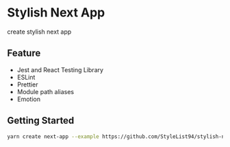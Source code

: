 # Stylish Next App

create stylish next app

## Feature

- Jest and React Testing Library
- ESLint
- Prettier
- Module path aliases
- Emotion

## Getting Started

```bash
yarn create next-app --example https://github.com/StyleList94/stylish-next-app
```
